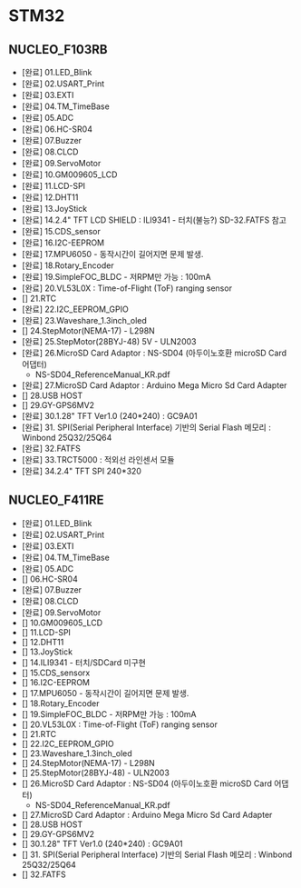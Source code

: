 # STM32
## NUCLEO_F103RB
 - [완료] 01.LED_Blink
 - [완료] 02.USART_Print
 - [완료] 03.EXTI
 - [완료] 04.TM_TimeBase
 - [완료] 05.ADC
 - [완료] 06.HC-SR04
 - [완료] 07.Buzzer
 - [완료] 08.CLCD
 - [완료] 09.ServoMotor
 - [완료] 10.GM009605_LCD 
 - [완료] 11.LCD-SPI
 - [완료] 12.DHT11
 - [완료] 13.JoyStick
 - [완료] 14.2.4" TFT LCD SHIELD : ILI9341 - 터치(불능?) SD-32.FATFS 참고
 - [완료] 15.CDS_sensor
 - [완료] 16.I2C-EEPROM
 - [완료] 17.MPU6050 - 동작시간이 길어지면 문제 발생.
 - [완료] 18.Rotary_Encoder
 - [완료] 19.SimpleFOC_BLDC - 저RPM만 가능 : 100mA
 - [완료] 20.VL53L0X : Time-of-Flight (ToF) ranging sensor
 - [] 21.RTC
 - [완료] 22.I2C_EEPROM_GPIO
 - [완료] 23.Waveshare_1.3inch_oled
 - [] 24.StepMotor(NEMA-17) - L298N
 - [완료] 25.StepMotor(28BYJ-48) 5V - ULN2003
 - [완료] 26.MicroSD Card Adaptor : NS-SD04 (아두이노호환 microSD Card 어댑터)
   - NS-SD04_ReferenceManual_KR.pdf
 - [완료] 27.MicroSD Card Adaptor : Arduino Mega Micro Sd Card Adapter
 - [] 28.USB HOST
 - [] 29.GY-GPS6MV2
 - [완료] 30.1.28" TFT Ver1.0 (240*240) : GC9A01
 - [완료] 31. SPI(Serial Peripheral Interface) 기반의 Serial Flash 메모리 : Winbond 25Q32/25Q64
 - [완료] 32.FATFS
 - [완료] 33.TRCT5000 : 적외선 라인센서 모듈
 - [완료] 34.2.4" TFT SPI 240*320

## NUCLEO_F411RE
 - [완료] 01.LED_Blink
 - [완료] 02.USART_Print
 - [완료] 03.EXTI
 - [완료] 04.TM_TimeBase
 - [완료] 05.ADC
 - [] 06.HC-SR04
 - [완료] 07.Buzzer
 - [완료] 08.CLCD
 - [완료] 09.ServoMotor
 - [] 10.GM009605_LCD 
 - [] 11.LCD-SPI
 - [] 12.DHT11
 - [] 13.JoyStick
 - [] 14.ILI9341 - 터치/SDCard 미구현
 - [] 15.CDS_sensorx
 - [] 16.I2C-EEPROM
 - [] 17.MPU6050 - 동작시간이 길어지면 문제 발생.
 - [] 18.Rotary_Encoder
 - [] 19.SimpleFOC_BLDC - 저RPM만 가능 : 100mA
 - [] 20.VL53L0X : Time-of-Flight (ToF) ranging sensor
 - [] 21.RTC
 - [] 22.I2C_EEPROM_GPIO
 - [] 23.Waveshare_1.3inch_oled
 - [] 24.StepMotor(NEMA-17) - L298N
 - [] 25.StepMotor(28BYJ-48) - ULN2003
 - [] 26.MicroSD Card Adaptor : NS-SD04 (아두이노호환 microSD Card 어댑터)
   - NS-SD04_ReferenceManual_KR.pdf
 - [] 27.MicroSD Card Adaptor : Arduino Mega Micro Sd Card Adapter
 - [] 28.USB HOST
 - [] 29.GY-GPS6MV2
 - [] 30.1.28" TFT Ver1.0 (240*240) : GC9A01
 - [] 31. SPI(Serial Peripheral Interface) 기반의 Serial Flash 메모리 : Winbond 25Q32/25Q64
 - [] 32.FATFS

